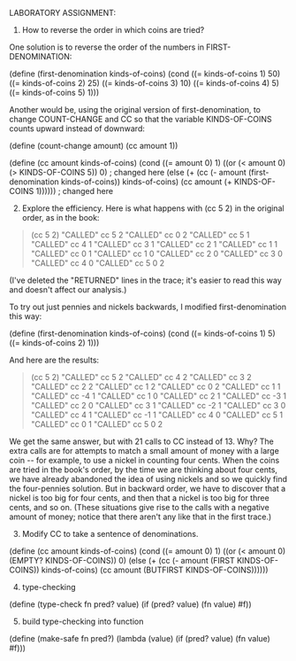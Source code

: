 LABORATORY ASSIGNMENT:

1.  How to reverse the order in which coins are tried?

One solution is to reverse the order of the numbers in FIRST-DENOMINATION:

(define (first-denomination kinds-of-coins)
  (cond ((= kinds-of-coins 1) 50)
	((= kinds-of-coins 2) 25)
	((= kinds-of-coins 3) 10)
	((= kinds-of-coins 4) 5)
	((= kinds-of-coins 5) 1)))

Another would be, using the original version of first-denomination, to
change COUNT-CHANGE and CC so that the variable KINDS-OF-COINS counts
upward instead of downward:

(define (count-change amount)
  (cc amount 1))

(define (cc amount kinds-of-coins)
  (cond ((= amount 0) 1)
	((or (< amount 0) (> KINDS-OF-COINS 5)) 0)     ; changed here
	(else (+ (cc (- amount
			(first-denomination kinds-of-coins))
		     kinds-of-coins)
		 (cc amount
		     (+ KINDS-OF-COINS 1))))))         ; changed here


2.  Explore the efficiency.  Here is what happens with (cc 5 2) in the
original order, as in the book:

> (cc 5 2)
"CALLED" cc 5 2
 "CALLED" cc 0 2
 "CALLED" cc 5 1
  "CALLED" cc 4 1
   "CALLED" cc 3 1
    "CALLED" cc 2 1
     "CALLED" cc 1 1
      "CALLED" cc 0 1
      "CALLED" cc 1 0
     "CALLED" cc 2 0
    "CALLED" cc 3 0
   "CALLED" cc 4 0
  "CALLED" cc 5 0
2

(I've deleted the "RETURNED" lines in the trace; it's easier to read this
way and doesn't affect our analysis.)

To try out just pennies and nickels backwards, I modified first-denomination
this way:

(define (first-denomination kinds-of-coins)
  (cond ((= kinds-of-coins 1) 5)
	((= kinds-of-coins 2) 1)))

And here are the results:

> (cc 5 2)
"CALLED" cc 5 2
 "CALLED" cc 4 2
  "CALLED" cc 3 2
   "CALLED" cc 2 2
    "CALLED" cc 1 2
     "CALLED" cc 0 2
     "CALLED" cc 1 1
      "CALLED" cc -4 1
      "CALLED" cc 1 0
    "CALLED" cc 2 1
     "CALLED" cc -3 1
     "CALLED" cc 2 0
   "CALLED" cc 3 1
    "CALLED" cc -2 1
    "CALLED" cc 3 0
  "CALLED" cc 4 1
   "CALLED" cc -1 1
   "CALLED" cc 4 0
 "CALLED" cc 5 1
  "CALLED" cc 0 1
  "CALLED" cc 5 0
2

We get the same answer, but with 21 calls to CC instead of 13.  Why?
The extra calls are for attempts to match a small amount of money
with a large coin -- for example, to use a nickel in counting
four cents.  When the coins are tried in the book's order, by the
time we are thinking about four cents, we have already abandoned
the idea of using nickels and so we quickly find the four-pennies
solution.  But in backward order, we have to discover that a nickel
is too big for four cents, and then that a nickel is too big for
three cents, and so on.  (These situations give rise to the calls
with a negative amount of money; notice that there aren't any like that
in the first trace.)


3.  Modify CC to take a sentence of denominations.

(define (cc amount kinds-of-coins)
  (cond ((= amount 0) 1)
	((or (< amount 0) (EMPTY? KINDS-OF-COINS)) 0)
	(else (+ (cc (- amount (FIRST KINDS-OF-COINS))
		     kinds-of-coins)
		 (cc amount (BUTFIRST KINDS-OF-COINS))))))


4.  type-checking

(define (type-check fn pred? value)
  (if (pred? value)
      (fn value)
      #f))


5.  build type-checking into function

(define (make-safe fn pred?)
  (lambda (value)
    (if (pred? value)
	(fn value)
	#f)))